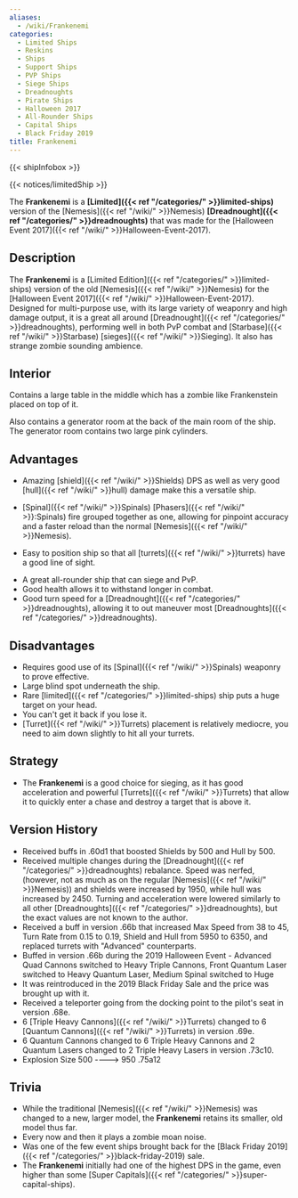 ```yaml
---
aliases:
  - /wiki/Frankenemi
categories:
  - Limited Ships
  - Reskins
  - Ships
  - Support Ships
  - PVP Ships
  - Siege Ships
  - Dreadnoughts
  - Pirate Ships
  - Halloween 2017
  - All-Rounder Ships
  - Capital Ships
  - Black Friday 2019
title: Frankenemi
---
```


{{< shipInfobox >}}

{{< notices/limitedShip >}}

The **Frankenemi** is a **[Limited]({{< ref "/categories/" >}}limited-ships)** version of the [Nemesis]({{< ref "/wiki/" >}}Nemesis) **[Dreadnought]({{< ref "/categories/" >}}dreadnoughts)** that was made for the [Halloween Event 2017]({{< ref "/wiki/" >}}Halloween-Event-2017).

## Description

The **Frankenemi** is a [Limited Edition]({{< ref "/categories/" >}}limited-ships) version of the old [Nemesis]({{< ref "/wiki/" >}}Nemesis) for the [Halloween Event 2017]({{< ref "/wiki/" >}}Halloween-Event-2017). Designed for multi-purpose use, with its large variety of weaponry and high damage output, it is a great all around [Dreadnought]({{< ref "/categories/" >}}dreadnoughts), performing well in both PvP combat and [Starbase]({{< ref "/wiki/" >}}Starbase) [sieges]({{< ref "/wiki/" >}}Sieging). It also has strange zombie sounding ambience.

## Interior

Contains a large table in the middle which has a zombie like Frankenstein placed on top of it.

Also contains a generator room at the back of the main room of the ship. The generator room contains two large pink cylinders.

## Advantages

- Amazing [shield]({{< ref "/wiki/" >}}Shields) DPS as well as very good [hull]({{< ref "/wiki/" >}}hull) damage make this a versatile ship.

<!-- -->

- [Spinal]({{< ref "/wiki/" >}}Spinals) [Phasers]({{< ref "/wiki/" >}}:Spinals) fire grouped together as one, allowing for pinpoint accuracy and a faster reload than the normal [Nemesis]({{< ref "/wiki/" >}}Nemesis).

<!-- -->

- Easy to position ship so that all [turrets]({{< ref "/wiki/" >}}turrets) have a good line of sight.

<!-- -->

- A great all-rounder ship that can siege and PvP.
- Good health allows it to withstand longer in combat.
- Good turn speed for a [Dreadnought]({{< ref "/categories/" >}}dreadnoughts), allowing it to out maneuver most [Dreadnoughts]({{< ref "/categories/" >}}dreadnoughts).

## Disadvantages

- Requires good use of its [Spinal]({{< ref "/wiki/" >}}Spinals) weaponry to prove effective.
- Large blind spot underneath the ship.
- Rare [limited]({{< ref "/categories/" >}}limited-ships) ship puts a huge target on your head.
- You can't get it back if you lose it.
- [Turret]({{< ref "/wiki/" >}}Turrets) placement is relatively mediocre, you need to aim down slightly to hit all your turrets.

## Strategy

- The **Frankenemi** is a good choice for sieging, as it has good acceleration and powerful [Turrets]({{< ref "/wiki/" >}}Turrets) that allow it to quickly enter a chase and destroy a target that is above it.

## Version History

- Received buffs in .60d1 that boosted Shields by 500 and Hull by 500.
- Received multiple changes during the [Dreadnought]({{< ref "/categories/" >}}dreadnoughts) rebalance. Speed was nerfed, (however, not as much as on the regular [Nemesis]({{< ref "/wiki/" >}}Nemesis)) and shields were increased by 1950, while hull was increased by 2450. Turning and acceleration were lowered similarly to all other [Dreadnoughts]({{< ref "/categories/" >}}dreadnoughts), but the exact values are not known to the author.
- Received a buff in version .66b that increased Max Speed from 38 to 45, Turn Rate from 0.15 to 0.19, Shield and Hull from 5950 to 6350, and replaced turrets with "Advanced" counterparts.
- Buffed in version .66b during the 2019 Halloween Event - Advanced Quad Cannons switched to Heavy Triple Cannons, Front Quantum Laser switched to Heavy Quantum Laser, Medium Spinal switched to Huge
- It was reintroduced in the 2019 Black Friday Sale and the price was brought up with it.
- Received a teleporter going from the docking point to the pilot's seat in version .68e.
- 6 [Triple Heavy Cannons]({{< ref "/wiki/" >}}Turrets) changed to 6 [Quantum Cannons]({{< ref "/wiki/" >}}Turrets) in version .69e.
- 6 Quantum Cannons changed to 6 Triple Heavy Cannons and 2 Quantum Lasers changed to 2 Triple Heavy Lasers in version .73c10.
- Explosion Size 500 ----> 950 .75a12

## Trivia

- While the traditional [Nemesis]({{< ref "/wiki/" >}}Nemesis) was changed to a new, larger model, the **Frankenemi** retains its smaller, old model thus far.
- Every now and then it plays a zombie moan noise.
- Was one of the few event ships brought back for the [Black Friday 2019]({{< ref "/categories/" >}}black-friday-2019) sale.
- The **Frankenemi** initially had one of the highest DPS in the game, even higher than some [Super Capitals]({{< ref "/categories/" >}}super-capital-ships).
